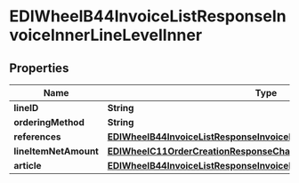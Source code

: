 

# EDIWheelB44InvoiceListResponseInvoiceInnerLineLevelInner


## Properties

| Name | Type | Description | Notes |
|------------ | ------------- | ------------- | -------------|
|**lineID** | **String** |  |  |
|**orderingMethod** | **String** |  |  [optional] |
|**references** | [**EDIWheelB44InvoiceListResponseInvoiceInnerLineLevelInnerReferences**](EDIWheelB44InvoiceListResponseInvoiceInnerLineLevelInnerReferences.md) |  |  [optional] |
|**lineItemNetAmount** | [**EDIWheelC11OrderCreationResponseChargeChargeAmount**](EDIWheelC11OrderCreationResponseChargeChargeAmount.md) |  |  |
|**article** | [**EDIWheelB44InvoiceListResponseInvoiceInnerLineLevelInnerArticle**](EDIWheelB44InvoiceListResponseInvoiceInnerLineLevelInnerArticle.md) |  |  |



